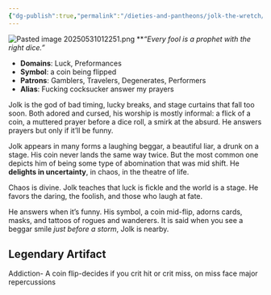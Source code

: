 ```yaml
---
{"dg-publish":true,"permalink":"/dieties-and-pantheons/jolk-the-wretch/"}
---
```


![Pasted image 20250531012251.png](/img/user/Pics/Pasted%20image%2020250531012251.png)
**_“Every fool is a prophet with the right dice.”_  

- **Domains**: Luck, Preformances
- **Symbol**: a coin being flipped
- **Patrons**: Gamblers, Travelers, Degenerates, Performers
- **Alias**: Fucking cocksucker answer my prayers

Jolk is the god of bad timing, lucky breaks, and stage curtains that fall too soon. Both adored and cursed, his worship is mostly informal: a flick of a coin, a muttered prayer before a dice roll, a smirk at the absurd. He answers prayers  but only if it’ll be funny.

Jolk appears in many forms a laughing beggar, a beautiful liar, a drunk on a stage. His coin never lands the same way twice. But the most common one depicts him of being some type of abomination that was mid shift. He **delights in uncertainty**, in chaos, in the theatre of life. 

Chaos is divine. Jolk teaches that luck is fickle and the world is a stage. He favors the daring, the foolish, and those who laugh at fate.

He answers when it’s funny. His symbol, a coin mid-flip, adorns cards, masks, and tattoos of rogues and wanderers. It is said when you see a beggar smile _just before a storm_, Jolk is nearby.

## Legendary Artifact 

Addiction- A coin flip-decides if you crit hit or crit miss, on miss face major repercussions
